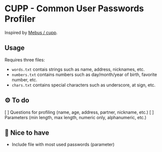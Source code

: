 # CUPP - Common User Passwords Profiler
Inspired by  [Mebus / cupp](https://github.com/Mebus/cupp).

## Usage
Requires three files:
- `words.txt` contais strings such as name, address, nicknames, etc.
- `numbers.txt` contains numbers such as day/month/year of birth, favorite number, etc.
- `chars.txt` contains special characters such as underscore, at sign, etc.

## ⚙️ To do
[ ] Questions for profiling (name, age, address, partner, nickname, etc.) 
[ ] Parameters (min length, max length, numeric only, alphanumeric, etc.)

## 🎀 Nice to have
- Include file with most used passwords (parameter)
